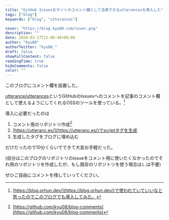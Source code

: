 ```yaml
---
title: "GitHub Issuesをサイトのコメント欄として活用できるutterancesを導入した"
tags: ["blog"]
keywords: ["blog", "utterances"]

cover: "https://blog.kyu08.com/cover.png"
description: ""
date: 2024-03-17T22:06:40+09:00
author: "kyu08"
authorTwitter: "kyu08_"
draft: false
showFullContent: false
readingTime: true
hideComments: false
color: ""
---
```


このブログにコメント欄を設置した。

[utterance/utterances](https://github.com/utterance/utterances)というGitHubのIssuesへのコメントを記事のコメント欄として使えるようにしてくれるOSSのツールを使っている。[^1]

導入に必要だったのは

1. コメント用のリポジトリ作成[^2]
1. [https://utteranc.es/](https://utteranc.es/)でscriptタグを生成
1. 生成したタグをブログに埋め込む

だけだったので10分くらいでできて大変お手軽だった。

(自分はこのブログのリポジトリのissueをコメント用に使いたくなかったのでそれ用のリポジトリを作成したが、もし既存のリポジトリを使う場合は`1.`は不要)

ぜひご自由にコメントを残していってください。

[^1]: [https://blog.orhun.dev/](https://blog.orhun.dev/)で使われていていいなと思ったのでこのブログでも導入してみた。
[^2]: [https://github.com/kyu08/blog-comments](https://github.com/kyu08/blog-comments)
